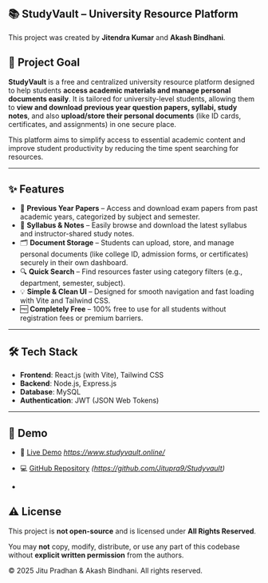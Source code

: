 ## 📚 StudyVault – University Resource Platform

This project was created by **Jitendra Kumar** and **Akash Bindhani**.

## 🏁 Project Goal

**StudyVault** is a free and centralized university resource platform designed to help students **access academic materials and manage personal documents easily**. It is tailored for university-level students, allowing them to **view and download previous year question papers, syllabi, study notes**, and also **upload/store their personal documents** (like ID cards, certificates, and assignments) in one secure place.

This platform aims to simplify access to essential academic content and improve student productivity by reducing the time spent searching for resources.

---

## ✨ Features

- 📄 **Previous Year Papers** – Access and download exam papers from past academic years, categorized by subject and semester.
- 📘 **Syllabus & Notes** – Easily browse and download the latest syllabus and instructor-shared study notes.
- 🗂️ **Document Storage** – Students can upload, store, and manage personal documents (like college ID, admission forms, or certificates) securely in their own dashboard.
- 🔍 **Quick Search** – Find resources faster using category filters (e.g., department, semester, subject).
- 💡 **Simple & Clean UI** – Designed for smooth navigation and fast loading with Vite and Tailwind CSS.
- 🆓 **Completely Free** – 100% free to use for all students without registration fees or premium barriers.

---

## 🛠️ Tech Stack

- **Frontend**: React.js (with Vite), Tailwind CSS  
- **Backend**: Node.js, Express.js  
- **Database**: MySQL  
- **Authentication**: JWT (JSON Web Tokens)  

---

## 🚀 Demo

- 🔗 [Live Demo](#) *https://www.studyvault.online/*  
- 💻 [GitHub Repository](#) *(https://github.com/Jitupra9/Studyvault)*

- 
## ⚠️ License

This project is **not open-source** and is licensed under **All Rights Reserved**.

You may **not** copy, modify, distribute, or use any part of this codebase without **explicit written permission** from the authors.

© 2025 Jitu Pradhan & Akash Bindhani. All rights reserved.

